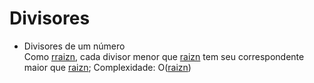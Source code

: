 [raizn]: <img src="http://latex.codecogs.com/svg.latex?\sqrt{n}" border="0"/>
[rraizn]: <img src="http://latex.codecogs.com/svg.latex?n=\sqrt{n}\sqrt{n}" border="0"/>

# Divisores
- Divisores de um número\
Como [rraizn], cada divisor menor que [raizn] tem seu correspondente maior que [raizn];
Complexidade: O([raizn])